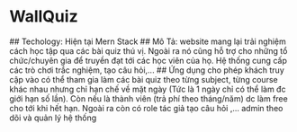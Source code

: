<h1 style="textAlign: center">WallQuiz</h1>
## Techology: Hiện tại Mern Stack
## Mô Tả: website mang lại trải nghiệm cách học tập qua các bài quiz thú vị. Ngoài ra nó cũng hỗ trợ cho những tổ chức/chuyên gia để truyền đạt tới các học viên của họ. Hệ thống cung cấp các trò chơi trắc nghiệm, tạo câu hỏi,...
## Ứng dụng cho phép khách truy cập vào có thể tham gia làm các bài quiz theo từng subject, từng course khác nhau nhưng chỉ hạn chế về mặt ngày (Tức là 1 ngày chỉ có thể làm đc giới hạn số lần). Còn nếu là thành viên (trả phí theo tháng/năm) dc làm free cho tới khi hết hạn. Ngoài ra còn có role tác giả tạo câu hỏi ,... admin theo dõi và quản lý hệ thống
